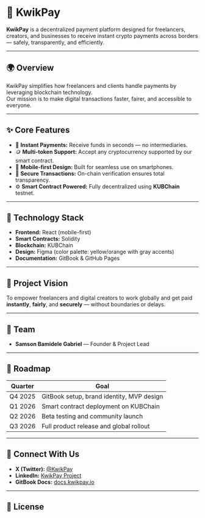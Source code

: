 # 🚀 KwikPay

**KwikPay** is a decentralized payment platform designed for freelancers, creators, and businesses to receive instant crypto payments across borders — safely, transparently, and efficiently.

---

## 🌍 Overview
KwikPay simplifies how freelancers and clients handle payments by leveraging blockchain technology.  
Our mission is to make digital transactions faster, fairer, and accessible to everyone.

---

## ✨ Core Features
- 💸 **Instant Payments:** Receive funds in seconds — no intermediaries.  
- 🪙 **Multi-token Support:** Accept any cryptocurrency supported by our smart contract.  
- 📱 **Mobile-first Design:** Built for seamless use on smartphones.  
- 🔐 **Secure Transactions:** On-chain verification ensures total transparency.  
- ⚙️ **Smart Contract Powered:** Fully decentralized using **KUBChain** testnet.

---

## 🧠 Technology Stack
- **Frontend:** React (mobile-first)  
- **Smart Contracts:** Solidity  
- **Blockchain:** KUBChain  
- **Design:** Figma (color palette: yellow/orange with gray accents)  
- **Documentation:** GitBook & GitHub Pages  

---

## 🧩 Project Vision
To empower freelancers and digital creators to work globally and get paid **instantly**, **fairly**, and **securely** — without boundaries or delays.

---

## 👥 Team
- **Samson Bamidele Gabriel** — Founder & Project Lead  


---

## 📅 Roadmap
| Quarter | Goal |
|----------|------|
| Q4 2025 | GitBook setup, brand identity, MVP design |
| Q1 2026 | Smart contract deployment on KUBChain |
| Q2 2026 | Beta testing and community launch |
| Q3 2026 | Full product release and global rollout |

---

## 📢 Connect With Us
- **X (Twitter):** [@KwikPay](https://x.com)  
- **LinkedIn:** [KwikPay Project](https://linkedin.com)  
- **GitBook Docs:** [docs.kwikpay.io](https://gitbook.com)  

---

## 📜 License
